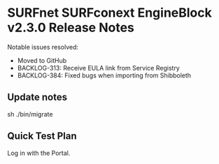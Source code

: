 # SURFnet SURFconext EngineBlock v2.3.0 Release Notes #

Notable issues resolved:
* Moved to GitHub
* BACKLOG-313: Receive EULA link from Service Registry
* BACKLOG-384: Fixed bugs when importing from Shibboleth

Update notes
------------

sh ./bin/migrate

Quick Test Plan
---------------

Log in with the Portal.

